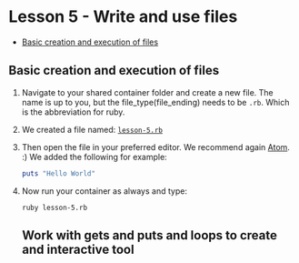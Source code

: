 # Lesson 5 - Write and use files

- [Basic creation and execution of files](#basic-creation-and-execution-of-files)

## Basic creation and execution of files

1. Navigate to your shared container folder and create a new file. The name is up to you, but the file_type(file_ending) needs to be `.rb`.
   Which is the abbreviation for ruby.

2. We created a file named: [`lesson-5.rb`](/lessons/examples/lesson-5.rb)

3. Then open the file in your preferred editor. We recommend again [Atom](https://atom.io). :)
   We added the following for example:
   ```ruby
   puts "Hello World"
   ```

4. Now run your container as always and type:
   ```shell
   ruby lesson-5.rb
   ```
   
   ## Work with gets and puts and loops to create and interactive tool
